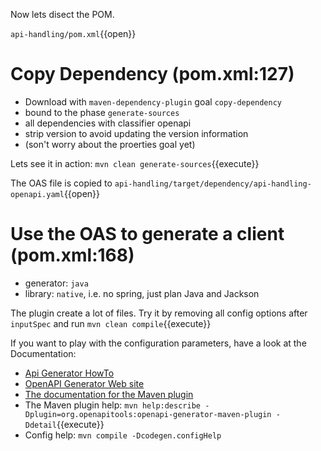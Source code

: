 Now lets disect the POM.

`api-handling/pom.xml`{{open}}

# Copy Dependency (pom.xml:127)

* Download with `maven-dependency-plugin` goal `copy-dependency`
* bound to the phase `generate-sources`
* all dependencies with classifier openapi
* strip version to avoid updating the version information
* (son't worry about the proerties goal yet)

Lets see it in action:
`mvn clean generate-sources`{{execute}}

The OAS file is copied to `api-handling/target/dependency/api-handling-openapi.yaml`{{open}}

# Use the OAS to generate a client (pom.xml:168)

* generator: `java`
* library: `native`, i.e. no spring, just plan Java and Jackson

The plugin create a lot of files. Try it by removing all config options after `inputSpec` and run
`mvn clean compile`{{execute}}

If you want to play with the configuration parameters, have a look at the Documentation:
* [Api Generator HowTo](https://github.com/OpenAPITools/openapi-generator/wiki/API-client-generator-HOWTO)
* [OpenAPI Generator Web site](https://openap-generator.tech)
* [The documentation for the Maven plugin](https://github.com/OpenAPITools/openapi-generator/tree/master/modules/openapi-generator-maven-plugin)
* The Maven plugin help: `mvn help:describe -Dplugin=org.openapitools:openapi-generator-maven-plugin -Ddetail`{{execute}}
* Config help: `mvn compile -Dcodegen.configHelp`
